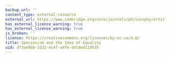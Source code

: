 ```yaml
---
backup_url: ''
content_type: external-resource
external_url: https://www.cambridge.org/core/journals/philosophy/article/speciesism-and-the-idea-of-equality/89C0A6DD4548DFB68B5C67E227A3A16A
has_external_licence_warning: true
has_external_license_warning: true
is_broken: ''
license: https://creativecommons.org/licenses/by-nc-sa/4.0/
title: Speciesism and the Idea of Equality
uid: df3ae9bb-3321-4c4f-a4fe-ddc8ed119535
---
```

